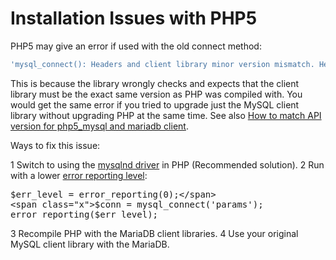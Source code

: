 # Installation Issues with PHP5

PHP5 may give an error if used with the old connect method:

```sql
'mysql_connect(): Headers and client library minor version mismatch. Headers:50156 Library:50206'
```

This is because the library wrongly checks and expects that the client library
must be the exact same version as PHP was compiled with. You would get the
same error if you tried to upgrade just the MySQL client library without
upgrading PHP at the same time.
See also [How to match API version for php5_mysql and mariadb client](1079).

Ways to fix this issue:

1 Switch to using the
  [mysqlnd driver](http://dev.mysql.com/downloads/connector/php-mysqlnd/) in
  PHP (Recommended solution).
2 Run with a lower [error reporting level](http://php.net/error-reporting):<pre class="fixed"><span class="x">$err_level = error_reporting(0);</span>
<span class="x">$conn = mysql_connect('params');</span>
<span class="x">error_reporting($err_level); </span>
</pre>
3 Recompile PHP with the MariaDB client libraries.
4 Use your original MySQL client library with the MariaDB.